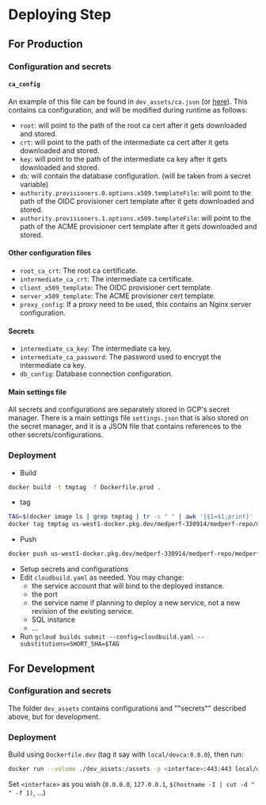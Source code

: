 # Deploying Step

## For Production

### Configuration and secrets

#### `ca_config`

An example of this file can be found in `dev_assets/ca.json` (or [here](https://smallstep.com/docs/step-ca/configuration/#basic-configuration-options)). This contains ca configuration, and will be modified during runtime as follows:

  * `root`: will point to the path of the root ca cert after it gets downloaded and stored.
  * `crt`: will point to the path of the intermediate ca cert after it gets downloaded and stored.
  * `key`: will point to the path of the intermediate ca key after it gets downloaded and stored.
  * `db`: will contain the database configuration. (will be taken from a secret variable)
  * `authority.provisioners.0.options.x509.templateFile`: will point to the path of the OIDC provisioner cert template after it gets downloaded and stored.
  * `authority.provisioners.1.options.x509.templateFile`: will point to the path of the ACME provisioner cert template after it gets downloaded and stored.

#### Other configuration files

  * `root_ca_crt`: The root ca certificate.
  * `intermediate_ca_crt`: The intermediate ca certificate.
  * `client_x509_template`: The OIDC provisioner cert template.
  * `server_x509_template`: The ACME provisioner cert template.
  * `proxy_config`: If a proxy need to be used, this contains an Nginx server configuration.

#### Secrets

  * `intermediate_ca_key`: The intermediate ca key.
  * `intermediate_ca_password`: The password used to encrypt the intermediate ca key.
  * `db_config`: Database connection configuration.

#### Main settings file

All secrets and configurations are separately stored in GCP's secret manager. There is a main settings file `settings.json` that is also stored on the secret manager, and it is a JSON file that contains references to the other secrets/configurations.

### Deployment

  * Build

  ```sh
  docker build -t tmptag -f Dockerfile.prod .
  ```

  * tag

  ```sh
  TAG=$(docker image ls | grep tmptag | tr -s " " | awk '{$1=$1;print}' | cut -d " " -f 3)
  docker tag tmptag us-west1-docker.pkg.dev/medperf-330914/medperf-repo/medperf-ca:$TAG
  ```

  * Push

  ```sh
  docker push us-west1-docker.pkg.dev/medperf-330914/medperf-repo/medperf-ca:$TAG
  ```

  * Setup secrets and configurations
  * Edit `cloudbuild.yaml` as needed. You may change:
    * the service account that will bind to the deployed instance.
    * the port
    * the service name if planning to deploy a new service, not a new revision of the existing service.
    * SQL instance
    * ...
  * Run `gcloud builds submit --config=cloudbuild.yaml --substitutions=SHORT_SHA=$TAG`

## For Development

### Configuration and secrets

The folder `dev_assets` contains configurations and ""secrets"" described above, but for development.

### Deployment

Build using `Dockerfile.dev` (tag it say with `local/devca:0.0.0`), then run:

```sh
docker run --volume ./dev_assets:/assets -p <interface>:443:443 local/devca:0.0.0
```

Set `<interface>` as you wish (`0.0.0.0`, `127.0.0.1`, `$(hostname -I | cut -d " " -f 1)`, ...)
